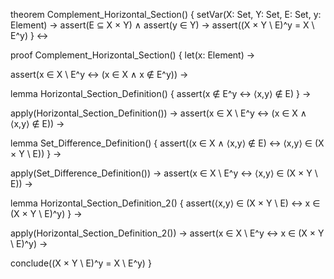 theorem Complement_Horizontal_Section() {
  setVar(X: Set, Y: Set, E: Set, y: Element) →
  assert(E ⊆ X × Y) ∧
  assert(y ∈ Y) →
  assert((X × Y \ E)^y = X \ E^y)
} ↔

proof Complement_Horizontal_Section() {
  let(x: Element) →
  
  assert(x ∈ X \ E^y ↔ 
    (x ∈ X ∧ x ∉ E^y)) →
    
  lemma Horizontal_Section_Definition() {
    assert(x ∉ E^y ↔ ⟨x,y⟩ ∉ E)
  } →
  
  apply(Horizontal_Section_Definition()) →
  assert(x ∈ X \ E^y ↔ 
    (x ∈ X ∧ ⟨x,y⟩ ∉ E)) →
    
  lemma Set_Difference_Definition() {
    assert((x ∈ X ∧ ⟨x,y⟩ ∉ E) ↔ 
      ⟨x,y⟩ ∈ (X × Y \ E))
  } →
  
  apply(Set_Difference_Definition()) →
  assert(x ∈ X \ E^y ↔ 
    ⟨x,y⟩ ∈ (X × Y \ E)) →
    
  lemma Horizontal_Section_Definition_2() {
    assert(⟨x,y⟩ ∈ (X × Y \ E) ↔ 
      x ∈ (X × Y \ E)^y)
  } →
  
  apply(Horizontal_Section_Definition_2()) →
  assert(x ∈ X \ E^y ↔ x ∈ (X × Y \ E)^y) →
  
  conclude((X × Y \ E)^y = X \ E^y)
}